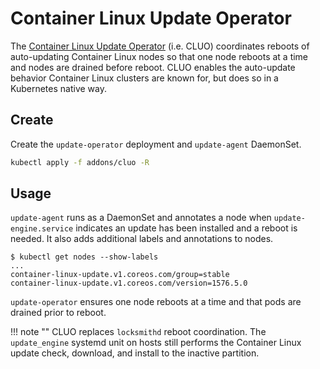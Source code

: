 # Container Linux Update Operator

The [Container Linux Update Operator](https://github.com/coreos/container-linux-update-operator) (i.e. CLUO) coordinates reboots of auto-updating Container Linux nodes so that one node reboots at a time and nodes are drained before reboot. CLUO enables the auto-update behavior Container Linux clusters are known for, but does so in a Kubernetes native way.

## Create

Create the `update-operator` deployment and `update-agent` DaemonSet.

```sh
kubectl apply -f addons/cluo -R
```

## Usage

`update-agent` runs as a DaemonSet and annotates a node when `update-engine.service` indicates an update has been installed and a reboot is needed. It also adds additional labels and annotations to nodes.

```
$ kubectl get nodes --show-labels
...
container-linux-update.v1.coreos.com/group=stable
container-linux-update.v1.coreos.com/version=1576.5.0
```

`update-operator` ensures one node reboots at a time and that pods are drained prior to reboot.

!!! note ""
    CLUO replaces `locksmithd` reboot coordination. The `update_engine` systemd unit on hosts still performs the Container Linux update check, download, and install to the inactive partition.


